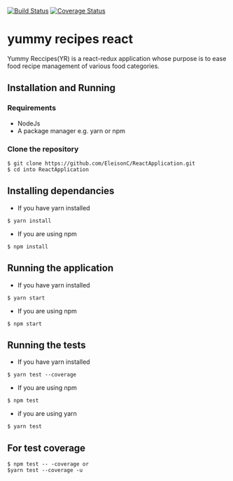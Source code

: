[![Build Status](https://travis-ci.org/EleisonC/ReactApplication.svg?branch=develop)](https://travis-ci.org/EleisonC/ReactApplication)
[![Coverage Status](https://coveralls.io/repos/github/EleisonC/ReactApplication/badge.svg?branch=develop)](https://coveralls.io/github/EleisonC/ReactApplication?branch=develop)
# yummy recipes react
Yummy Reccipes(YR)  is a react-redux application whose purpose is to ease food recipe management of various food categories.
## Installation and Running
### Requirements
- NodeJs 
- A package manager e.g. yarn or npm

### Clone the repository
```
$ git clone https://github.com/EleisonC/ReactApplication.git
$ cd into ReactApplication
```

## Installing dependancies

- If you have yarn installed
```
$ yarn install
```

- If you are using npm
```
$ npm install
```

## Running the application

- If you have yarn installed
```
$ yarn start
```

- If you are using npm
```
$ npm start
```

## Running the tests

- If you have yarn installed
```
$ yarn test --coverage 
```

- If you are using npm
```
$ npm test
```
- if you are using yarn
```
$ yarn test

```
## For test coverage
```
$ npm test -- -coverage or
$yarn test --coverage -u
```
